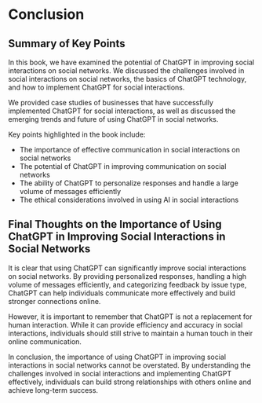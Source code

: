 # Conclusion

Summary of Key Points
---------------------

In this book, we have examined the potential of ChatGPT in improving social interactions on social networks. We discussed the challenges involved in social interactions on social networks, the basics of ChatGPT technology, and how to implement ChatGPT for social interactions.

We provided case studies of businesses that have successfully implemented ChatGPT for social interactions, as well as discussed the emerging trends and future of using ChatGPT in social networks.

Key points highlighted in the book include:

* The importance of effective communication in social interactions on social networks
* The potential of ChatGPT in improving communication on social networks
* The ability of ChatGPT to personalize responses and handle a large volume of messages efficiently
* The ethical considerations involved in using AI in social interactions

Final Thoughts on the Importance of Using ChatGPT in Improving Social Interactions in Social Networks
-----------------------------------------------------------------------------------------------------

It is clear that using ChatGPT can significantly improve social interactions on social networks. By providing personalized responses, handling a high volume of messages efficiently, and categorizing feedback by issue type, ChatGPT can help individuals communicate more effectively and build stronger connections online.

However, it is important to remember that ChatGPT is not a replacement for human interaction. While it can provide efficiency and accuracy in social interactions, individuals should still strive to maintain a human touch in their online communication.

In conclusion, the importance of using ChatGPT in improving social interactions in social networks cannot be overstated. By understanding the challenges involved in social interactions and implementing ChatGPT effectively, individuals can build strong relationships with others online and achieve long-term success.